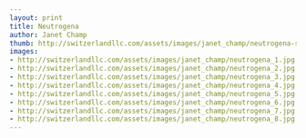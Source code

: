 ```yaml
--- 
layout: print
title: Neutrogena
author: Janet Champ
thumb: http://switzerlandllc.com/assets/images/janet_champ/neutrogena-small.jpg
images: 
- http://switzerlandllc.com/assets/images/janet_champ/neutrogena_1.jpg
- http://switzerlandllc.com/assets/images/janet_champ/neutrogena_2.jpg
- http://switzerlandllc.com/assets/images/janet_champ/neutrogena_3.jpg
- http://switzerlandllc.com/assets/images/janet_champ/neutrogena_4.jpg
- http://switzerlandllc.com/assets/images/janet_champ/neutrogena_5.jpg
- http://switzerlandllc.com/assets/images/janet_champ/neutrogena_6.jpg
- http://switzerlandllc.com/assets/images/janet_champ/neutrogena_7.jpg
- http://switzerlandllc.com/assets/images/janet_champ/neutrogena_8.jpg
---
```

